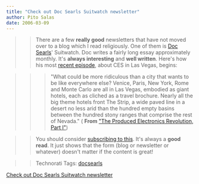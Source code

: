 ```yaml
---
title: "Check out Doc Searls Suitwatch newsletter"
author: Pito Salas
date: 2006-03-09
---
```



>>

>> There are a few **really good** newsletters that have not moved over to a
blog which I read religiously. One of them is [Doc
Searls](<http://doc.weblogs.com/>)' Suitwatch. Doc writes a fairly long essay
approximately monthly. It's **always interesting** and **well written**.
Here's how his most [recent
episode](<http://lists.ssc.com/pipermail/suitwatch/2006-February.txt>), about
CES in Las Vegas, begins:

>>

>>> "What could be more ridiculous than a city that wants to be like
everywhere else? Venice, Paris, New York, Rome and Monte Carlo are all in Las
Vegas, embodied as giant hotels, each as cliched as a travel brochure. Nearly
all the big theme hotels front The Strip, a wide paved line in a desert no
less arid than the hundred empty basins between the hundred stony ranges that
comprise the rest of Nevada." ( **From** ["The Produced Electronics
Revolution, Part
I"](<http://lists.ssc.com/pipermail/suitwatch/2006-February.txt>))

>>

>> You should consider [subscribing to
this](<http://lists.ssc.com/mailman/listinfo/suitwatch>). It's always a **good
read**. It just shows that the form (blog or newsletter or whatever) doesn't
matter if the content is great!

>>

>> Technorati Tags: [docsearls](<http://www.technorati.com/tag/docsearls>)


[Check out Doc Searls Suitwatch newsletter](None)
